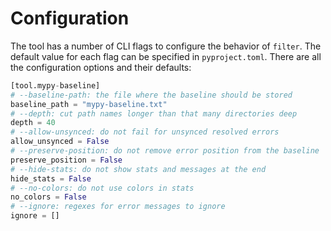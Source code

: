 # Configuration

The tool has a number of CLI flags to configure the behavior of `filter`. The default value for each flag can be specified in `pyproject.toml`. There are all the configuration options and their defaults:

```python
[tool.mypy-baseline]
# --baseline-path: the file where the baseline should be stored
baseline_path = "mypy-baseline.txt"
# --depth: cut path names longer than that many directories deep
depth = 40
# --allow-unsynced: do not fail for unsynced resolved errors
allow_unsynced = False
# --preserve-position: do not remove error position from the baseline
preserve_position = False
# --hide-stats: do not show stats and messages at the end
hide_stats = False
# --no-colors: do not use colors in stats
no_colors = False
# --ignore: regexes for error messages to ignore
ignore = []
```
